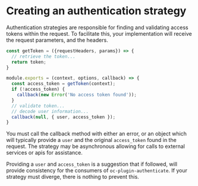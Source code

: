 # Creating an authentication strategy
Authentication strategies are responsible for finding and validating access tokens within the request. To facilitate this, your implementation will receive the request parameters, and the headers.

```js
const getToken = ({requestHeaders, params}) => {
  // retrieve the token...
  return token;
}

module.exports = (context, options, callback) => {
  const access_token = getToken(context);
  if (!access_token) {
    callback(new Error('No access token found'));
  }
  // validate token...
  // decode user information...
  callback(null, { user, access_token });
}
```

You must call the callback method with either an error, or an object which will typically provide a `user` and the original `access_token` found in the request. The strategy may be asynchronous allowing for calls to external services or apis for assistance.

Providing a `user` and `access_token` is a suggestion that if followed, will provide consistency for the consumers of `oc-plugin-authenticate`. If your strategy must diverge, there is nothing to prevent this.
